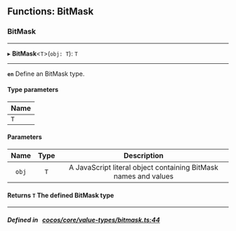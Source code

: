 ## Functions: BitMask

### BitMask


___
▸ **BitMask**<`T`\>(`obj: T`): `T`
___



**`en`** 
Define an BitMask type.


#### Type parameters
| Name |
| :------ |
| `T` |

#### Parameters

| Name | Type | Description |
| :------: | :------: | :------: |
| `obj` | `T` | A JavaScript literal object containing BitMask names and values  |


#### Returns `T` The defined BitMask type

___


##### Defined in &nbsp;   [cocos/core/value-types/bitmask.ts:44](https://github.com/cocos-creator/engine/blob/c7bf6b8a9/cocos/core/value-types/bitmask.ts#L44)&nbsp;
